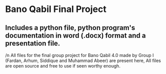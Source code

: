 # Bano Qabil Final Project
<h2>Includes a python file, python program's documentation in word (.docx) format and a presentation file. </h2>/n
All files for the final group project for Bano Qabil 4.0 made by Group I (Fardan, Arhum, Siddique and Muhammad Abeer) are present here, All files are open source and free to use if seen worthy enough.
